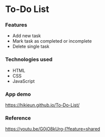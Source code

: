 # To-Do List

### Features
  * Add new task
  * Mark task as completed or incomplete
  * Delete single task

### Technologies used
- HTML
- CSS
- JavaScript

### App demo
https://hikieun.github.io/To-Do-List/

### Reference
https://youtu.be/G0jO8kUrg-I?feature=shared
